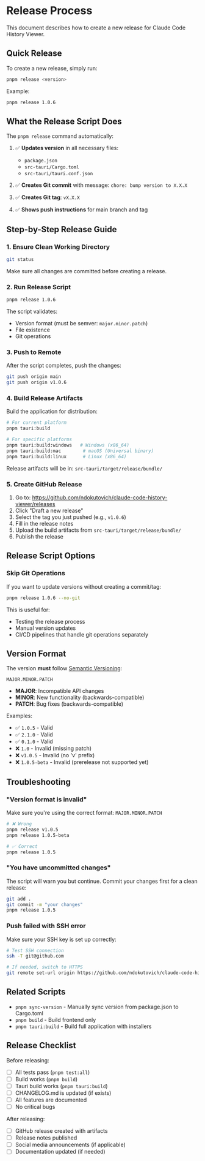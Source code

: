 # Release Process

This document describes how to create a new release for Claude Code History Viewer.

## Quick Release

To create a new release, simply run:

```bash
pnpm release <version>
```

Example:
```bash
pnpm release 1.0.6
```

## What the Release Script Does

The `pnpm release` command automatically:

1. ✅ **Updates version** in all necessary files:
   - `package.json`
   - `src-tauri/Cargo.toml`
   - `src-tauri/tauri.conf.json`

2. ✅ **Creates Git commit** with message: `chore: bump version to X.X.X`

3. ✅ **Creates Git tag**: `vX.X.X`

4. ✅ **Shows push instructions** for main branch and tag

## Step-by-Step Release Guide

### 1. Ensure Clean Working Directory

```bash
git status
```

Make sure all changes are committed before creating a release.

### 2. Run Release Script

```bash
pnpm release 1.0.6
```

The script validates:
- Version format (must be semver: `major.minor.patch`)
- File existence
- Git operations

### 3. Push to Remote

After the script completes, push the changes:

```bash
git push origin main
git push origin v1.0.6
```

### 4. Build Release Artifacts

Build the application for distribution:

```bash
# For current platform
pnpm tauri:build

# For specific platforms
pnpm tauri:build:windows   # Windows (x86_64)
pnpm tauri:build:mac        # macOS (Universal binary)
pnpm tauri:build:linux      # Linux (x86_64)
```

Release artifacts will be in: `src-tauri/target/release/bundle/`

### 5. Create GitHub Release

1. Go to: https://github.com/ndokutovich/claude-code-history-viewer/releases
2. Click "Draft a new release"
3. Select the tag you just pushed (e.g., `v1.0.6`)
4. Fill in the release notes
5. Upload the build artifacts from `src-tauri/target/release/bundle/`
6. Publish the release

## Release Script Options

### Skip Git Operations

If you want to update versions without creating a commit/tag:

```bash
pnpm release 1.0.6 --no-git
```

This is useful for:
- Testing the release process
- Manual version updates
- CI/CD pipelines that handle git operations separately

## Version Format

The version **must** follow [Semantic Versioning](https://semver.org/):

```
MAJOR.MINOR.PATCH
```

- **MAJOR**: Incompatible API changes
- **MINOR**: New functionality (backwards-compatible)
- **PATCH**: Bug fixes (backwards-compatible)

Examples:
- ✅ `1.0.5` - Valid
- ✅ `2.1.0` - Valid
- ✅ `0.1.0` - Valid
- ❌ `1.0` - Invalid (missing patch)
- ❌ `v1.0.5` - Invalid (no 'v' prefix)
- ❌ `1.0.5-beta` - Invalid (prerelease not supported yet)

## Troubleshooting

### "Version format is invalid"

Make sure you're using the correct format: `MAJOR.MINOR.PATCH`

```bash
# ❌ Wrong
pnpm release v1.0.5
pnpm release 1.0.5-beta

# ✅ Correct
pnpm release 1.0.5
```

### "You have uncommitted changes"

The script will warn you but continue. Commit your changes first for a clean release:

```bash
git add .
git commit -m "your changes"
pnpm release 1.0.5
```

### Push failed with SSH error

Make sure your SSH key is set up correctly:

```bash
# Test SSH connection
ssh -T git@github.com

# If needed, switch to HTTPS
git remote set-url origin https://github.com/ndokutovich/claude-code-history-viewer.git
```

## Related Scripts

- `pnpm sync-version` - Manually sync version from package.json to Cargo.toml
- `pnpm build` - Build frontend only
- `pnpm tauri:build` - Build full application with installers

## Release Checklist

Before releasing:

- [ ] All tests pass (`pnpm test:all`)
- [ ] Build works (`pnpm build`)
- [ ] Tauri build works (`pnpm tauri:build`)
- [ ] CHANGELOG.md is updated (if exists)
- [ ] All features are documented
- [ ] No critical bugs

After releasing:

- [ ] GitHub release created with artifacts
- [ ] Release notes published
- [ ] Social media announcements (if applicable)
- [ ] Documentation updated (if needed)
